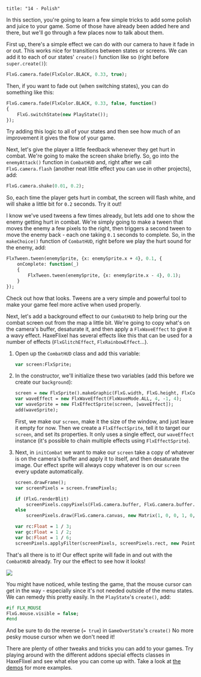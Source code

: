 ```
title: "14 - Polish"
```

In this section, you're going to learn a few simple tricks to add some polish and juice to your game. Some of those have already been added here and there, but we'll go through a few places now to talk about them.

First up, there's a simple effect we can do with our camera to have it fade in or out. This works nice for transitions between states or screens.
We can add it to each of our states' `create()` function like so (right before `super.create()`):

```haxe
FlxG.camera.fade(FlxColor.BLACK, 0.33, true);
```

Then, if you want to fade out (when switching states), you can do something like this:

```haxe
FlxG.camera.fade(FlxColor.BLACK, 0.33, false, function()
{
	FlxG.switchState(new PlayState());
});
```

Try adding this logic to all of your states and then see how much of an improvement it gives the flow of your game.

Next, let's give the player a little feedback whenever they get hurt in combat. We're going to make the screen shake briefly. So, go into the `enemyAttack()` function in `CombatHUD` and, right after we call `FlxG.camera.flash` (another neat little effect you can use in other projects), add:

```haxe
FlxG.camera.shake(0.01, 0.2);
```

So, each time the player gets hurt in combat, the screen will flash white, and will shake a little bit for `0.2` seconds. Try it out!

I know we've used tweens a few times already, but lets add one to show the enemy getting hurt in combat. We're simply going to make a tween that moves the enemy a few pixels to the right, then triggers a second tween to move the enemy back - each one taking `0.1` seconds to complete. So, in the `makeChoice()` function of `CombatHUD`, right before we play the hurt sound for the enemy, add:

```haxe
FlxTween.tween(enemySprite, {x: enemySprite.x + 4}, 0.1, {
	onComplete: function(_)
	{
		FlxTween.tween(enemySprite, {x: enemySprite.x - 4}, 0.1);
	}
});
```

Check out how that looks. Tweens are a very simple and powerful tool to make your game feel more active when used properly.

Next, let's add a background effect to our `CombatHUD` to help bring our the combat screen out from the map a little bit. We're going to copy what's on the camera's buffer, desaturate it, and then apply a `FlxWaveEffect` to give it a wavy effect. HaxeFlixel has several effects like this that can be used for a number of effects (`FlxGlitchEffect`, `FlxRainbowEffect`...).

1. Open up the `CombatHUD` class and add this variable:

	```haxe
	var screen:FlxSprite;
	```

2. In the constructor, we'll initialize these two variables (add this before we create our `background`):

	```haxe
	screen = new FlxSprite().makeGraphic(FlxG.width, FlxG.height, FlxColor.TRANSPARENT);
	var waveEffect = new FlxWaveEffect(FlxWaveMode.ALL, 4, -1, 4);
	var waveSprite = new FlxEffectSprite(screen, [waveEffect]);
	add(waveSprite);
	```

	First, we make our `screen`, make it the size of the window, and just leave it empty for now. Then we create a `FlxEffectSprite`, tell it to target our `screen`, and set its properties. It only uses a single effect, our `waveEffect` instance (it's possible to chain multiple effects using `FlxEffectSprite`).

3. Next, in `initCombat` we want to make our `screen` take a copy of whatever is on the camera's buffer and apply it to itself, and then desaturate the image. Our effect sprite will always copy whatever is on our `screen` every update automatically.

	```haxe
	screen.drawFrame();
	var screenPixels = screen.framePixels;
	
	if (FlxG.renderBlit)
		screenPixels.copyPixels(FlxG.camera.buffer, FlxG.camera.buffer.rect, new Point());
	else
		screenPixels.draw(FlxG.camera.canvas, new Matrix(1, 0, 0, 1, 0, 0));
	
	var rc:Float = 1 / 3;
	var gc:Float = 1 / 2;
	var bc:Float = 1 / 6;
	screenPixels.applyFilter(screenPixels, screenPixels.rect, new Point(), new ColorMatrixFilter([rc, gc, bc, 0, 0, rc, gc, bc, 0, 0, rc, gc, bc, 0, 0, 0, 0, 0, 1, 0]));
	```

That's all there is to it! Our effect sprite will fade in and out with the `CombatHUD` already. Try our the effect to see how it looks!

![](../images/01_tutorial/0022.png)

You might have noticed, while testing the game, that the mouse cursor can get in the way - especially since it's not needed outside of the menu states. We can remedy this pretty easily.
In the `PlayState`'s `create()`, add:

```haxe
#if FLX_MOUSE
FlxG.mouse.visible = false;
#end
```

And be sure to do the reverse (`= true`) in `GameOverState`'s `create()` No more pesky mouse cursor when we don't need it!

There are plenty of other tweaks and tricks you can add to your games. Try playing around with the different addons special effects classes in HaxeFlixel and see what else you can come up with. Take a look at [the demos](/demos/) for more examples.
